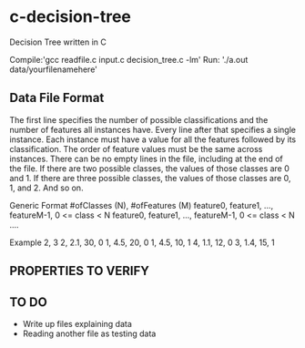 # c-decision-tree
Decision Tree written in C

Compile:'gcc readfile.c input.c decision_tree.c -lm'
Run:	'./a.out data/yourfilenamehere'

Data File Format
----------------------------------------------------------------------------------------------------------------------
The first line specifies the number of possible classifications and the number of features all instances have.
Every line after that specifies a single instance. Each instance must have a value for all the features
followed by its classification. The order of feature values must be the same across instances.
There can be no empty lines in the file, including at the end of the file.
If there are two possible classes, the values of those classes are 0 and 1.
If there are three possible classes, the values of those classes are 0, 1, and 2.
And so on.

Generic Format
#ofClasses (N), #ofFeatures (M)
feature0, feature1, ..., featureM-1, 0 <= class < N
feature0, feature1, ..., featureM-1, 0 <= class < N
....

Example
2, 3
2, 2.1, 30, 0
1, 4.5, 20, 0
1, 4.5, 10, 1
4, 1.1, 12, 0
3, 1.4, 15, 1

PROPERTIES TO VERIFY
---------------------------



TO DO
---------------------------
- Write up files explaining data
- Reading another file as testing data
